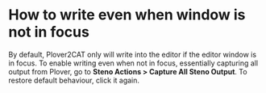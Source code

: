 # How to write even when window is not in focus

By default, Plover2CAT only will write into the editor if the editor window is in focus. To enable writing even when not in focus, essentially capturing all output from Plover, go to **Steno Actions > Capture All Steno Output**. To restore default behaviour, click it again.
